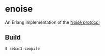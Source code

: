 enoise
=====

An Erlang implementation of the [Noise protocol](https://noiseprotocol.org/)

Build
-----

    $ rebar3 compile
